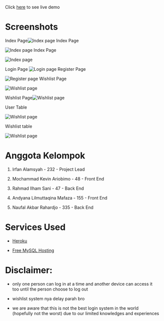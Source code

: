 
Click [here](https://movieflix-gdsc.herokuapp.com/) to see live demo

  # Screenshots
 Index Page![Index page](https://github.com/irfanalmsyah/backendGDSC/blob/master/screenshots/indexpage1.png?raw=true)
  Index Page

![Index page](https://github.com/irfanalmsyah/backendGDSC/blob/master/screenshots/indexpage2.png?raw=true)
Index Page

![Index page](https://github.com/irfanalmsyah/backendGDSC/blob/master/screenshots/indexpage3.png?raw=true)

Login Page ![Login page](https://github.com/irfanalmsyah/backendGDSC/blob/master/screenshots/loginpage.png?raw=true)
Register Page

![Register page](https://github.com/irfanalmsyah/backendGDSC/blob/master/screenshots/registerpage.png?raw=true)
Wishlist Page

![Wishlist page](https://github.com/irfanalmsyah/backendGDSC/blob/master/screenshots/wishlistpage1.png?raw=true)

Wishlist Page![Wishlist page](https://github.com/irfanalmsyah/backendGDSC/blob/master/screenshots/wishlistpage2.png?raw=true)

User Table

![Wishlist page](https://github.com/irfanalmsyah/backendGDSC/blob/master/screenshots/databaselogin.png?raw=true)

Wishlist table

![Wishlist page](https://github.com/irfanalmsyah/backendGDSC/blob/master/screenshots/databasewishlist.png?raw=true)
#  Anggota Kelompok

1. Irfan Alamsyah - 232 - Project Lead

2. Mochammad Kevin Ariobimo - 48 - Front End

3. Rahmad Ilham Sani - 47 - Back End

4. Andyana Lilmuttaqina Mafaza - 155 - Front End

5. Naufal Akbar Rahardjo - 335 - Back End

  

# Services Used

-  [Heroku](https://dashboard.heroku.com/)

-  [Free MySQL Hosting](www.freemysqlhosting.net)

  

# Disclaimer:

- only one person can log in at a time and another device can access it too until the person choose to log out

- wishlist system nya delay parah bro

- we are aware that this is not the best login system in the world (hopefully not the worst) due to our limited knowledges and experiences

